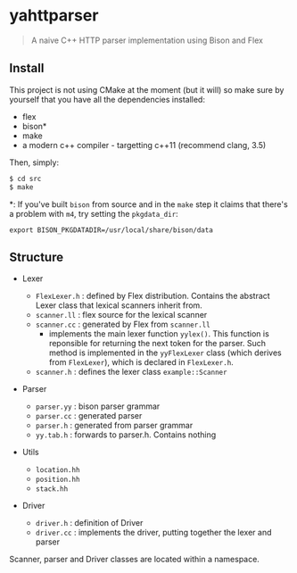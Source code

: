 # yahttparser

> A naive C++ HTTP parser implementation using Bison and Flex

## Install

This project is not using CMake at the moment (but it will) so make sure by yourself that you have all the dependencies installed:

- flex
- bison\*
- make
- a modern c++ compiler - targetting c++11 (recommend clang, 3.5)

Then, simply:

```sh
$ cd src
$ make
```

\*: If you've built `bison` from source and in the `make` step it claims that there's a problem with `m4`, try setting the `pkgdata_dir`:

```
export BISON_PKGDATADIR=/usr/local/share/bison/data
```


## Structure

- Lexer
    - `FlexLexer.h` : defined by Flex distribution. Contains the abstract Lexer class that lexical scanners inherit from.
    - `scanner.ll`  : flex source for the lexical scanner
    - `scanner.cc`  : generated by Flex from `scanner.ll`
        - implements the main lexer function `yylex()`. This function is reponsible for returning the next token for the parser. Such method is implemented in the `yyFlexLexer` class (which derives from `FlexLexer`), which is declared in `FlexLexer.h`.
    - `scanner.h`   :  defines the lexer class `example::Scanner`

- Parser
    - `parser.yy` : bison parser grammar
    - `parser.cc` : generated parser
    - `parser.h`  : generated from parser grammar
    - `yy.tab.h`  : forwards to parser.h. Contains nothing

- Utils
    - `location.hh`
    - `position.hh`
    - `stack.hh`

- Driver
    - `driver.h`  : definition of Driver
    - `driver.cc` : implements the driver, putting together the lexer and parser

Scanner, parser and Driver classes are located within a namespace.

